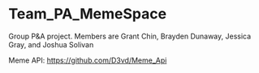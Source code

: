 # Team_PA_MemeSpace
Group P&amp;A project.  Members are Grant Chin, Brayden Dunaway, Jessica Gray, and Joshua Solivan


Meme API: https://github.com/D3vd/Meme_Api